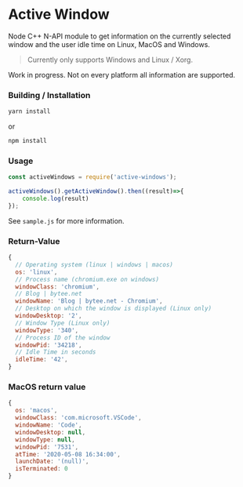 # Active Window

Node C++ N-API module to get information on the currently selected window and the user idle time on Linux, MacOS and Windows.

> Currently only supports Windows and Linux / Xorg. 

Work in progress. Not on every platform all information are supported.

### Building / Installation

```bash
yarn install
```
or
```bash
npm install
```
### Usage

```javascript
const activeWindows = require('active-windows');

activeWindows().getActiveWindow().then((result)=>{
    console.log(result)
});
```

See `sample.js` for more information.

### Return-Value

```javascript
{
  // Operating system (linux | windows | macos)
  os: 'linux',
  // Process name (chromium.exe on windows)
  windowClass: 'chromium',
  // Blog | bytee.net
  windowName: 'Blog | bytee.net - Chromium',
  // Desktop on which the window is displayed (Linux only)
  windowDesktop: '2',
  // Window Type (Linux only)
  windowType: '340',
  // Process ID of the window
  windowPid: '34218',
  // Idle Time in seconds
  idleTime: '42',
}

```
### MacOS return value
```javascript
{
  os: 'macos',
  windowClass: 'com.microsoft.VSCode',
  windowName: 'Code',
  windowDesktop: null,
  windowType: null,
  windowPid: '7531',
  atTime: '2020-05-08 16:34:00',
  launchDate: '(null)',
  isTerminated: 0
}
```
